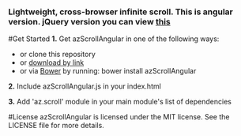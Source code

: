 ### Lightweight, cross-browser infinite scroll. This is angular version. jQuery version you can view [this](https://github.com/AzatKhalilov/azScroll)

#Get Started
**1.** Get azScrollAngular in one of the following ways:

+ or clone this repository
+ or [download by link](https://github.com/AzatKhalilov/azScrollAngular/blob/master/src/js/azScrollAngular.js)
+ or via [Bower](http://bower.io/) by running: bower install azScrollAngular

**2.** Include azScrollAngular.js in your index.html

**3.** Add 'az.scroll' module in your main module's list of dependencies

#License
azScrollAngular is licensed under the MIT license. See the LICENSE file for more details.
